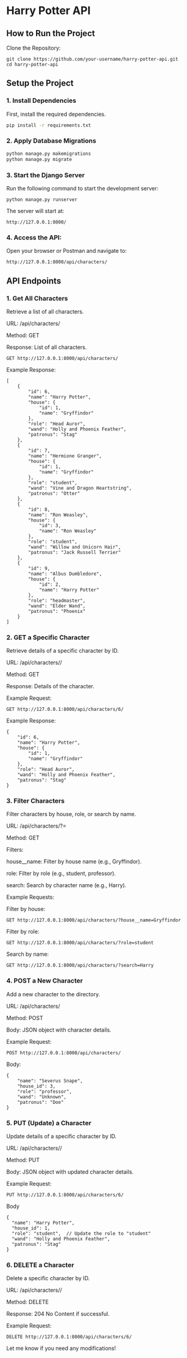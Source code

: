 # Harry Potter API
## How to Run the Project
Clone the Repository:
```
git clone https://github.com/your-username/harry-potter-api.git
cd harry-potter-api
```

## Setup the Project

### 1. Install Dependencies
First, install the required dependencies.
```sh
pip install -r requirements.txt
```

### 2. Apply Database Migrations
```sh
python manage.py makemigrations
python manage.py migrate
```

### 3. Start the Django Server
Run the following command to start the development server:
```
python manage.py runserver
```
The server will start at:
```
http://127.0.0.1:8000/
```

### 4. Access the API:
Open your browser or Postman and navigate to:
```
http://127.0.0.1:8000/api/characters/
```

## API Endpoints
### 1. Get All Characters
Retrieve a list of all characters.

URL: /api/characters/

Method: GET

Response: List of all characters.

```
GET http://127.0.0.1:8000/api/characters/
```
Example Response:
```
[
    {
        "id": 6,
        "name": "Harry Potter",
        "house": {
            "id": 1,
            "name": "Gryffindor"
        },
        "role": "Head Auror",
        "wand": "Holly and Phoenix Feather",
        "patronus": "Stag"
    },
    {
        "id": 7,
        "name": "Hermione Granger",
        "house": {
            "id": 1,
            "name": "Gryffindor"
        },
        "role": "student",
        "wand": "Vine and Dragon Heartstring",
        "patronus": "Otter"
    },
    {
        "id": 8,
        "name": "Ron Weasley",
        "house": {
            "id": 3,
            "name": "Ron Weasley"
        },
        "role": "student",
        "wand": "Willow and Unicorn Hair",
        "patronus": "Jack Russell Terrier"
    },
    {
        "id": 9,
        "name": "Albus Dumbledore",
        "house": {
            "id": 2,
            "name": "Harry Potter"
        },
        "role": "headmaster",
        "wand": "Elder Wand",
        "patronus": "Phoenix"
    }
]
```
### 2. GET a Specific Character
Retrieve details of a specific character by ID.

URL: /api/characters/<id>/

Method: GET

Response: Details of the character.

Example Request:
```
GET http://127.0.0.1:8000/api/characters/6/
```
Example Response:
```
{
    "id": 6,
    "name": "Harry Potter",
    "house": {
        "id": 1,
        "name": "Gryffindor"
    },
    "role": "Head Auror",
    "wand": "Holly and Phoenix Feather",
    "patronus": "Stag"
}
```
### 3. Filter Characters
Filter characters by house, role, or search by name.

URL: /api/characters/?<filter>=<value>

Method: GET

Filters:

house__name: Filter by house name (e.g., Gryffindor).

role: Filter by role (e.g., student, professor).

search: Search by character name (e.g., Harry).

Example Requests:

Filter by house:

```
GET http://127.0.0.1:8000/api/characters/?house__name=Gryffindor    
```
Filter by role:
```
GET http://127.0.0.1:8000/api/characters/?role=student
```
Search by name:
```
GET http://127.0.0.1:8000/api/characters/?search=Harry
```
### 4. POST a New Character

Add a new character to the directory.

URL: /api/characters/

Method: POST

Body: JSON object with character details.


Example Request:
```
POST http://127.0.0.1:8000/api/characters/
```

Body:
```
{
    "name": "Severus Snape",
    "house_id": 3,
    "role": "professor",
    "wand": "Unknown",
    "patronus": "Doe"
}     
```
### 5. PUT (Update) a Character

Update details of a specific character by ID.

  URL: /api/characters/<id>/
  
  Method: PUT
  
  Body: JSON object with updated character details.
  
  Example Request: 
  
  ```
  PUT http://127.0.0.1:8000/api/characters/6/
  ```
  Body
  ```
  {
    "name": "Harry Potter",
    "house_id": 1,
    "role": "student",  // Update the role to "student"
    "wand": "Holly and Phoenix Feather",
    "patronus": "Stag"
  }
  ```
### 6. DELETE a Character

  Delete a specific character by ID.
  
  URL: /api/characters/<id>/
  
  Method: DELETE
  
  Response: 204 No Content if successful.
  
  Example Request: 
  ```
  DELETE http://127.0.0.1:8000/api/characters/6/
  ```




  



Let me know if you need any modifications! 

